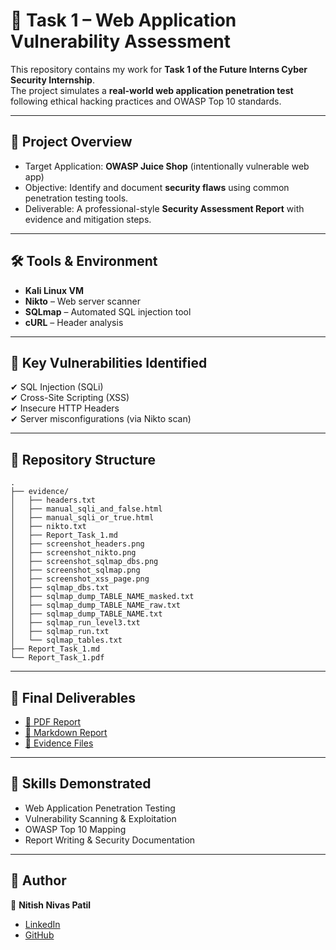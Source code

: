 # 🔐 Task 1 – Web Application Vulnerability Assessment

This repository contains my work for **Task 1 of the Future Interns Cyber Security Internship**.  
The project simulates a **real-world web application penetration test** following ethical hacking practices and OWASP Top 10 standards.

---

## 📌 Project Overview
- Target Application: **OWASP Juice Shop** (intentionally vulnerable web app)
- Objective: Identify and document **security flaws** using common penetration testing tools.
- Deliverable: A professional-style **Security Assessment Report** with evidence and mitigation steps.

---

## 🛠️ Tools & Environment
- **Kali Linux VM**  
- **Nikto** – Web server scanner  
- **SQLmap** – Automated SQL injection tool  
- **cURL** – Header analysis  

---

## 🔎 Key Vulnerabilities Identified
✔ SQL Injection (SQLi)  
✔ Cross-Site Scripting (XSS)  
✔ Insecure HTTP Headers  
✔ Server misconfigurations (via Nikto scan)  

---

## 📂 Repository Structure
```text
.
├── evidence/
│   ├── headers.txt
│   ├── manual_sqli_and_false.html
│   ├── manual_sqli_or_true.html
│   ├── nikto.txt
│   ├── Report_Task_1.md
│   ├── screenshot_headers.png
│   ├── screenshot_nikto.png
│   ├── screenshot_sqlmap_dbs.png
│   ├── screenshot_sqlmap.png
│   ├── screenshot_xss_page.png
│   ├── sqlmap_dbs.txt
│   ├── sqlmap_dump_TABLE_NAME_masked.txt
│   ├── sqlmap_dump_TABLE_NAME_raw.txt
│   ├── sqlmap_dump_TABLE_NAME.txt
│   ├── sqlmap_run_level3.txt
│   ├── sqlmap_run.txt
│   └── sqlmap_tables.txt
├── Report_Task_1.md
└── Report_Task_1.pdf
```


---

## 📑 Final Deliverables
- [📄 PDF Report](./Report_Task_1.pdf)  
- [📝 Markdown Report](./Report_Task_1.md)  
- [📂 Evidence Files](./evidence)  

---

## 🎯 Skills Demonstrated
- Web Application Penetration Testing  
- Vulnerability Scanning & Exploitation  
- OWASP Top 10 Mapping  
- Report Writing & Security Documentation  

---


## 📌 Author
👤 **Nitish Nivas Patil**  
- [LinkedIn](https://www.linkedin.com/in/nitish-patil-np09/)  
- [GitHub](https://github.com/Patil-Nitish)  
